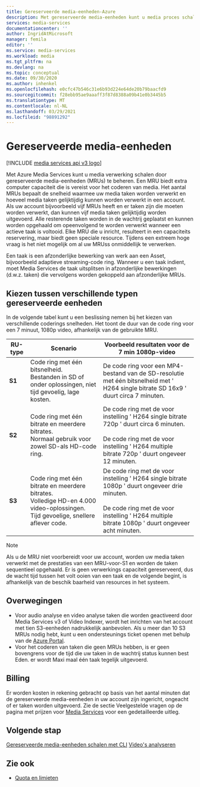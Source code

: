 ```yaml
---
title: Gereserveerde media-eenheden-Azure
description: Met gereserveerde media-eenheden kunt u media proces schalen en de snelheid van uw media verwerkings taken bepalen.
services: media-services
documentationcenter: ''
author: IngridAtMicrosoft
manager: femila
editor: ''
ms.service: media-services
ms.workload: media
ms.tgt_pltfrm: na
ms.devlang: na
ms.topic: conceptual
ms.date: 09/30/2020
ms.author: inhenkel
ms.openlocfilehash: e0cfc47b546c31e6b93d224e64de20b79baacfd9
ms.sourcegitcommit: f28ebb95ae9aaaff3f87d8388a09b41e0b3445b5
ms.translationtype: MT
ms.contentlocale: nl-NL
ms.lasthandoff: 03/29/2021
ms.locfileid: "98891292"
---
```

# <a name="media-reserved-units"></a>Gereserveerde media-eenheden

[!INCLUDE [media services api v3 logo](./includes/v3-hr.md)]

Met Azure Media Services kunt u media verwerking schalen door gereserveerde media-eenheden (MRUs) te beheren. Een MRU biedt extra computer capaciteit die is vereist voor het coderen van media. Het aantal MRUs bepaalt de snelheid waarmee uw media taken worden verwerkt en hoeveel media taken gelijktijdig kunnen worden verwerkt in een account. Als uw account bijvoorbeeld vijf MRUs heeft en er taken zijn die moeten worden verwerkt, dan kunnen vijf media taken gelijktijdig worden uitgevoerd. Alle resterende taken worden in de wachtrij geplaatst en kunnen worden opgehaald om opeenvolgend te worden verwerkt wanneer een actieve taak is voltooid. Elke MRU die u inricht, resulteert in een capaciteits reservering, maar biedt geen speciale resource. Tijdens een extreem hoge vraag is het niet mogelijk om al uw MRUss onmiddellijk te verwerken.

Een taak is een afzonderlijke bewerking van werk aan een Asset, bijvoorbeeld adaptieve streaming-code ring. Wanneer u een taak indient, moet Media Services de taak uitsplitsen in afzonderlijke bewerkingen (d.w.z. taken) die vervolgens worden gekoppeld aan afzonderlijke MRUs.

## <a name="choosing-between-different-reserved-unit-types"></a>Kiezen tussen verschillende typen gereserveerde eenheden

In de volgende tabel kunt u een beslissing nemen bij het kiezen van verschillende coderings snelheden.  Het toont de duur van de code ring voor een 7 minuut, 1080p video, afhankelijk van de gebruikte MRU.

|RU-type|Scenario|Voorbeeld resultaten voor de 7 min 1080p-video |
|---|---|---|
| **S1**|Code ring met één bitsnelheid. <br/>Bestanden in SD of onder oplossingen, niet tijd gevoelig, lage kosten.|De code ring voor een MP4-bestand van de SD-resolutie met één bitsnelheid met ' H264 single bitrate SD 16x9 ' duurt circa 7 minuten.|
| **S2**|Code ring met één bitrate en meerdere bitrates.<br/>Normaal gebruik voor zowel SD-als HD-code ring.|De code ring met de voor instelling ' H264 single bitrate 720p ' duurt circa 6 minuten.<br/><br/>De code ring met de voor instelling ' H264 multiple bitrate 720p ' duurt ongeveer 12 minuten.|
| **S3**|Code ring met één bitrate en meerdere bitrates.<br/>Volledige HD-en 4.000 video-oplossingen. Tijd gevoelige, snellere aflever code.|De code ring met de voor instelling ' H264 single bitrate 1080p ' duurt ongeveer drie minuten.<br/><br/>De code ring met de voor instelling ' H264 multiple bitrate 1080p ' duurt ongeveer acht minuten.|

> [!NOTE]
> Als u de MRU niet voorbereidt voor uw account, worden uw media taken verwerkt met de prestaties van een MRU-voor-S1 en worden de taken sequentieel opgehaald. Er is geen verwerkings capaciteit gereserveerd, dus de wacht tijd tussen het volt ooien van een taak en de volgende begint, is afhankelijk van de beschik baarheid van resources in het systeem.

## <a name="considerations"></a>Overwegingen

* Voor audio analyse en video analyse taken die worden geactiveerd door Media Services v3 of Video Indexer, wordt het inrichten van het account met tien S3-eenheden nadrukkelijk aanbevolen. Als u meer dan 10 S3 MRUs nodig hebt, kunt u een ondersteunings ticket openen met behulp van de [Azure Portal](https://portal.azure.com/).
* Voor het coderen van taken die geen MRUs hebben, is er geen bovengrens voor de tijd die uw taken in de wachtrij status kunnen best Eden. er wordt Maxi maal één taak tegelijk uitgevoerd.

## <a name="billing"></a>Billing

Er worden kosten in rekening gebracht op basis van het aantal minuten dat de gereserveerde media-eenheden in uw account zijn ingericht, ongeacht of er taken worden uitgevoerd. Zie de sectie Veelgestelde vragen op de pagina met prijzen voor [Media Services](https://azure.microsoft.com/pricing/details/media-services/) voor een gedetailleerde uitleg.

## <a name="next-step"></a>Volgende stap
[Gereserveerde media-eenheden schalen met CLI](media-reserved-units-cli-how-to.md) 
 [Video's analyseren](analyze-videos-tutorial-with-api.md)

## <a name="see-also"></a>Zie ook

* [Quota en limieten](limits-quotas-constraints.md)
